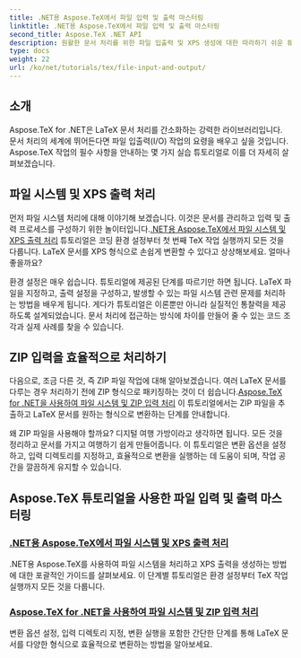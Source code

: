 ```yaml
---
title: .NET용 Aspose.TeX에서 파일 입력 및 출력 마스터링
linktitle: .NET용 Aspose.TeX에서 파일 입력 및 출력 마스터링
second_title: Aspose.TeX .NET API
description: 원활한 문서 처리를 위한 파일 입출력 및 XPS 생성에 대한 따라하기 쉬운 튜토리얼을 통해 .NET용 Aspose.TeX의 강력한 기능을 활용해보세요.
type: docs
weight: 22
url: /ko/net/tutorials/tex/file-input-and-output/
---
```

## 소개

Aspose.TeX for .NET은 LaTeX 문서 처리를 간소화하는 강력한 라이브러리입니다. 문서 처리의 세계에 뛰어든다면 파일 입출력(I/O) 작업의 요령을 배우고 싶을 것입니다. Aspose.TeX 작업의 필수 사항을 안내하는 몇 가지 실습 튜토리얼로 이를 더 자세히 살펴보겠습니다.

## 파일 시스템 및 XPS 출력 처리

먼저 파일 시스템 처리에 대해 이야기해 보겠습니다. 이것은 문서를 관리하고 입력 및 출력 프로세스를 구성하기 위한 놀이터입니다.[.NET용 Aspose.TeX에서 파일 시스템 및 XPS 출력 처리](./handle-filesystem-and-xps-output/) 튜토리얼은 코딩 환경 설정부터 첫 번째 TeX 작업 실행까지 모든 것을 다룹니다. LaTeX 문서를 XPS 형식으로 손쉽게 변환할 수 있다고 상상해보세요. 얼마나 좋을까요? 

환경 설정은 매우 쉽습니다. 튜토리얼에 제공된 단계를 따르기만 하면 됩니다. LaTeX 파일을 지정하고, 출력 설정을 구성하고, 발생할 수 있는 파일 시스템 관련 문제를 처리하는 방법을 배우게 됩니다. 게다가 튜토리얼은 이론뿐만 아니라 실질적인 통찰력을 제공하도록 설계되었습니다. 문서 처리에 접근하는 방식에 차이를 만들어 줄 수 있는 코드 조각과 실제 사례를 찾을 수 있습니다.

## ZIP 입력을 효율적으로 처리하기

다음으로, 조금 다른 것, 즉 ZIP 파일 작업에 대해 알아보겠습니다. 여러 LaTeX 문서를 다루는 경우 처리하기 전에 ZIP 형식으로 패키징하는 것이 더 쉽습니다.[Aspose.TeX for .NET을 사용하여 파일 시스템 및 ZIP 입력 처리](./handle-filesystem-and-zip-inputs/) 이 튜토리얼에서는 ZIP 파일을 추출하고 LaTeX 문서를 원하는 형식으로 변환하는 단계를 안내합니다.

왜 ZIP 파일을 사용해야 할까요? 디지털 여행 가방이라고 생각하면 됩니다. 모든 것을 정리하고 문서를 가지고 여행하기 쉽게 만들어줍니다. 이 튜토리얼은 변환 옵션을 설정하고, 입력 디렉토리를 지정하고, 효율적으로 변환을 실행하는 데 도움이 되며, 작업 공간을 깔끔하게 유지할 수 있습니다. 

## Aspose.TeX 튜토리얼을 사용한 파일 입력 및 출력 마스터링
### [.NET용 Aspose.TeX에서 파일 시스템 및 XPS 출력 처리](./handle-filesystem-and-xps-output/)
.NET용 Aspose.TeX를 사용하여 파일 시스템을 처리하고 XPS 출력을 생성하는 방법에 대한 포괄적인 가이드를 살펴보세요. 이 단계별 튜토리얼은 환경 설정부터 TeX 작업 실행까지 모든 것을 다룹니다.
### [Aspose.TeX for .NET을 사용하여 파일 시스템 및 ZIP 입력 처리](./handle-filesystem-and-zip-inputs/)
변환 옵션 설정, 입력 디렉토리 지정, 변환 실행을 포함한 간단한 단계를 통해 LaTeX 문서를 다양한 형식으로 효율적으로 변환하는 방법을 알아보세요.